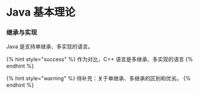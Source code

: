 # Java 基本理论

### 

### 继承与实现

Java 是支持单继承、多实现的语言。

{% hint style="success" %}
作为对比，C++ 语言是多继承、多实现的语言
{% endhint %}

{% hint style="warning" %}
待补充：关于单继承、多继承的区别和优劣。
{% endhint %}




